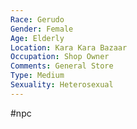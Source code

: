 ```yaml
---
Race: Gerudo
Gender: Female
Age: Elderly
Location: Kara Kara Bazaar
Occupation: Shop Owner
Comments: General Store
Type: Medium
Sexuality: Heterosexual
---
```

#npc 

